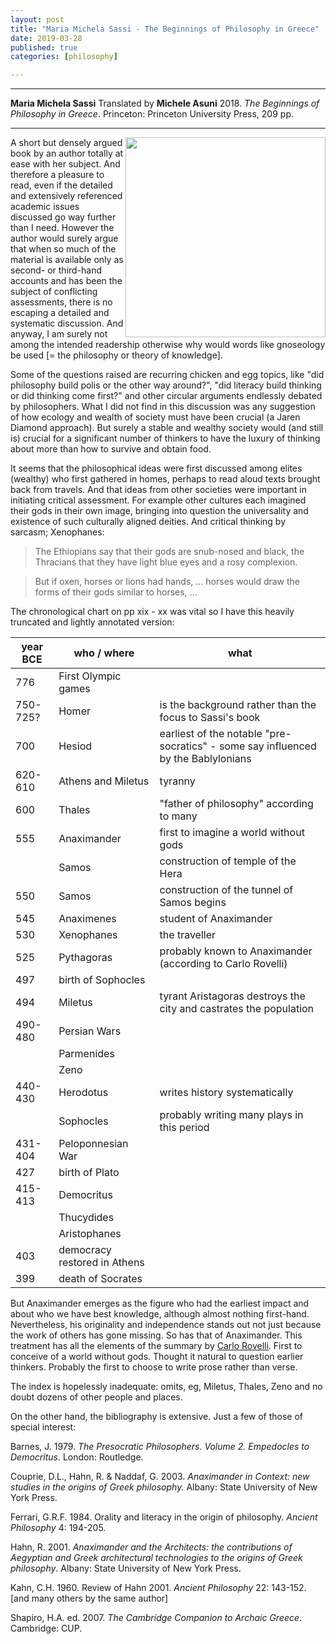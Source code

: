 ```yaml
---
layout: post
title: "Maria Michela Sassi - The Beginnings of Philosophy in Greece"
date: 2019-03-28
published: true
categories: [philosophy]

---
```



***
<b>Maria Michela Sassi</b> Translated by <b>Michele Asuni</b> 2018. _The Beginnings of Philosophy in Greece_. Princeton: Princeton University Press, 209  pp.

***
<img align="right" width="320" src="https://press.princeton.edu/sites/default/files/styles/large/public/covers/9780691180502_0.png?itok=WZ13AVlO7" alt="">   

A short but densely argued book by an author totally at ease with her subject.  And therefore a pleasure to read, even if the detailed and extensively referenced academic issues discussed go way further than I need.  However the author would surely argue that when so much of the material is available only as second- or third-hand accounts and has been the subject of conflicting assessments, there is no escaping a detailed and systematic discussion.  And anyway, I am surely not among the intended readership otherwise why would words like gnoseology be used [= the philosophy or theory of knowledge].

Some of the questions raised are recurring chicken and egg topics, like "did philosophy build polis or the other way around?", "did literacy build thinking or did thinking come first?" and other circular arguments endlessly debated by philosophers.  What I did not find in this discussion was any suggestion of how ecology and wealth of society must have been crucial (a Jaren Diamond approach).  But surely a stable and wealthy society would (and still is) crucial for a significant number of thinkers to have the luxury of thinking about more than how to survive and obtain food. 

It seems that the philosophical ideas were first discussed among elites (wealthy) who first gathered in homes, perhaps to read aloud texts brought back from travels.  And that ideas from other societies were important in initiating critical assessment.  For  example other cultures each imagined their gods in their own image, bringing into question the universality and existence of such culturally aligned deities.  And critical thinking by sarcasm; Xenophanes: 

  > The Ethiopians say that their gods are snub-nosed and black,
  > the Thracians that they have light blue eyes and a rosy complexion.
  
  > But if oxen, horses or lions had hands,
  ...
  > horses would draw the forms of their gods similar to horses,
  ...
  
 

The chronological chart on pp xix - xx was vital so I have this heavily truncated and lightly annotated  version:



| year BCE  | who / where      |     what                                              |
| ----------|---------------------|----------------------------------------------------|
| 776       | First Olympic games |  |
| 750-725?  | Homer               |   is the background rather than the focus to Sassi's book|
| 700       | Hesiod              |   earliest of the notable "pre-socratics" - some say influenced by the Bablylonians  |
| 620-610   | Athens and Miletus  |   tyranny |
| 600       | Thales              |    "father of philosophy" according to many|
| 555       | Anaximander         |   first to imagine a world without gods    |
|           | Samos     |    construction of temple of the Hera |
| 550       | Samos     |    construction of the tunnel of Samos begins |
| 545       | Anaximenes              |    student of Anaximander |
| 530       | Xenophanes              |    the traveller  |
| 525       | Pythagoras              |    probably known to Anaximander (according to Carlo Rovelli) |
| 497       | birth of Sophocles              |     |
| 494       | Miletus              |   tyrant Aristagoras destroys the city and castrates the population  |
| 490-480       | Persian Wars              |    |
|               | Parmenides              |     |
|               | Zeno              |    |
| 440-430       | Herodotus              |    writes history systematically |
|        | Sophocles              |   probably writing many plays in this period  |
| 431-404       | Peloponnesian War              |     |
| 427       | birth of Plato              |     |
| 415-413       | Democritus              |     |
|               | Thucydides              |     |
|               | Aristophanes              |     |
| 403       | democracy restored in Athens              |     |
| 399       | death of Socrates              |    |

But Anaximander emerges as the figure who had the earliest impact and about who we have best knowledge, although almost nothing first-hand. Nevertheless, his originality and independence stands out not just because the work of others has gone missing.  So has that of Anaximander. This treatment has all the elements of the summary by [Carlo Rovelli](http://timeteam.github.io/mathematics%20and%20physics/history%20and%20pre-history/2017/08/26/anaximander.html).  First to conceive of a world without gods.  Thought it natural to question earlier thinkers.  Probably the first to choose to write prose rather than verse.

The index is hopelessly inadequate: omits, eg, Miletus, Thales, Zeno and no doubt dozens of other people and places.

On the other hand, the bibliography is extensive.  Just a few of those of special interest:


Barnes, J. 1979. _The Presocratic Philosophers. Volume 2. Empedocles to Democritus_. London: Routledge.

Couprie, D.L., Hahn, R. & Naddaf, G. 2003. _Anaximander in Context: new studies in the origins of Greek philosophy._ Albany: State University of New York Press.

Ferrari, G.R.F. 1984. Orality and literacy in the origin of philosophy. _Ancient Philosophy_ 4: 194-205.

Hahn, R. 2001. _Anaximander and the Architects: the contributions of Aegyptian and Greek architectural technologies to the origins of Greek philosophy_. Albany: State University of New York Press.

Kahn, C.H. 1960. Review of Hahn 2001. _Ancient Philosophy_ 22: 143-152. [and many others by the same author]

Shapiro, H.A. ed. 2007. _The Cambridge Companion to Archaic Greece_. Cambridge: CUP.



